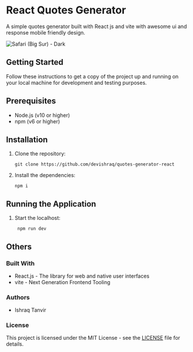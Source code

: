 # React Quotes Generator

A simple quotes generator built with React js and vite with awesome ui and response mobile friendly design.

![Safari (Big Sur) - Dark](https://github.com/devishraq/quotes-generator-react/assets/101325013/0e591624-d95f-45e4-b2fd-b23adbfc57c9)

## Getting Started
Follow these instructions to get a copy of the project up and running on your local machine for development and testing purposes.

## Prerequisites
 - Node.js (v10 or higher)
 - npm (v6 or higher)
  
## Installation

1. Clone the repository:

   ```
   git clone https://github.com/devishraq/quotes-generator-react
   ```

1. Install the dependencies:

   ```
   npm i
   ```

## Running the Application 

1. Start the localhost:

   ```
    npm run dev
   ```

## Others 

### Built With

- React.js - The library for web and native user interfaces
- vite - Next Generation Frontend Tooling

### Authors

- Ishraq Tanvir

### License

This project is licensed under the MIT License - see the [LICENSE](https://github.com/devishraq/quotes-generator-react/blob/main/LICENSE) file for details.
